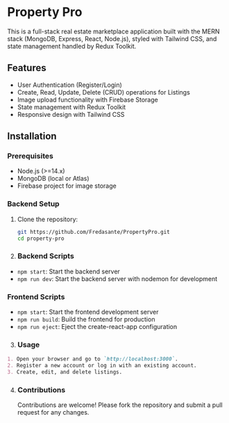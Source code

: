 # Property Pro

This is a full-stack real estate marketplace application built with the MERN stack (MongoDB, Express, React, Node.js), styled with Tailwind CSS, and state management handled by Redux Toolkit.

## Features

- User Authentication (Register/Login)
- Create, Read, Update, Delete (CRUD) operations for Listings
- Image upload functionality with Firebase Storage
- State management with Redux Toolkit
- Responsive design with Tailwind CSS

## Installation

### Prerequisites

- Node.js (>=14.x)
- MongoDB (local or Atlas)
- Firebase project for image storage

### Backend Setup

1. Clone the repository:

   ```bash
   git https://github.com/Fredasante/PropertyPro.git
   cd property-pro
   ```

2. ### Backend Scripts

- `npm start`: Start the backend server
- `npm run dev`: Start the backend server with nodemon for development

### Frontend Scripts

- `npm start`: Start the frontend development server
- `npm run build`: Build the frontend for production
- `npm run eject`: Eject the create-react-app configuration

3. ### Usage

```markdown
1. Open your browser and go to `http://localhost:3000`.
2. Register a new account or log in with an existing account.
3. Create, edit, and delete listings.
```

4. ### Contributions
   Contributions are welcome! Please fork the repository and submit a pull request for any changes.
